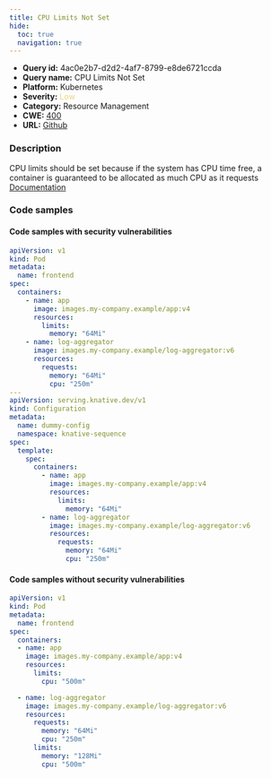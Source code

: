 ```yaml
---
title: CPU Limits Not Set
hide:
  toc: true
  navigation: true
---
```


<style>
  .highlight .hll {
    background-color: #ff171742;
  }
  .md-content {
    max-width: 1100px;
    margin: 0 auto;
  }
</style>

-   **Query id:** 4ac0e2b7-d2d2-4af7-8799-e8de6721ccda
-   **Query name:** CPU Limits Not Set
-   **Platform:** Kubernetes
-   **Severity:** <span style="color:#edd57e">Low</span>
-   **Category:** Resource Management
-   **CWE:** <a href="https://cwe.mitre.org/data/definitions/400.html" onclick="newWindowOpenerSafe(event, 'https://cwe.mitre.org/data/definitions/400.html')">400</a>
-   **URL:** [Github](https://github.com/Checkmarx/kics/tree/master/assets/queries/k8s/cpu_limits_not_set)

### Description
CPU limits should be set because if the system has CPU time free, a container is guaranteed to be allocated as much CPU as it requests<br>
[Documentation](https://kubernetes.io/docs/concepts/configuration/manage-resources-containers/)

### Code samples
#### Code samples with security vulnerabilities
```yaml title="Positive test num. 1 - yaml file" hl_lines="10 35 14 31"
apiVersion: v1
kind: Pod
metadata:
  name: frontend
spec:
  containers:
    - name: app
      image: images.my-company.example/app:v4
      resources:
        limits:
          memory: "64Mi"
    - name: log-aggregator
      image: images.my-company.example/log-aggregator:v6
      resources:
        requests:
          memory: "64Mi"
          cpu: "250m"
---
apiVersion: serving.knative.dev/v1
kind: Configuration
metadata:
  name: dummy-config
  namespace: knative-sequence
spec:
  template:
    spec:
      containers:
        - name: app
          image: images.my-company.example/app:v4
          resources:
            limits:
              memory: "64Mi"
        - name: log-aggregator
          image: images.my-company.example/log-aggregator:v6
          resources:
            requests:
              memory: "64Mi"
              cpu: "250m"

```


#### Code samples without security vulnerabilities
```yaml title="Negative test num. 1 - yaml file"
apiVersion: v1
kind: Pod
metadata:
  name: frontend
spec:
  containers:
  - name: app
    image: images.my-company.example/app:v4
    resources:
      limits:
        cpu: "500m"

  - name: log-aggregator
    image: images.my-company.example/log-aggregator:v6
    resources:
      requests:
        memory: "64Mi"
        cpu: "250m"
      limits:
        memory: "128Mi"
        cpu: "500m"


```
